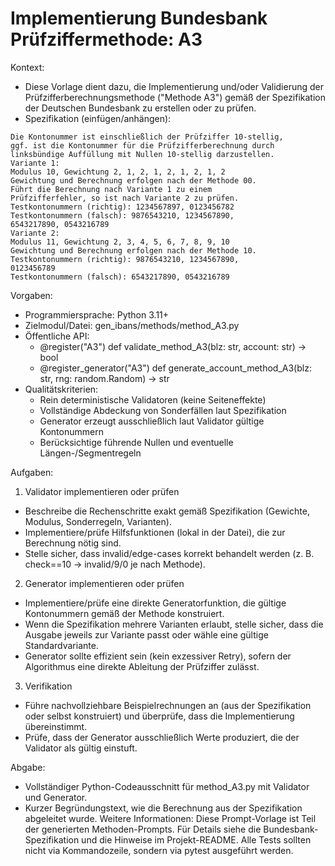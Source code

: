 # Implementierung Bundesbank Prüfziffermethode: A3

Kontext:
- Diese Vorlage dient dazu, die Implementierung und/oder Validierung der Prüfzifferberechnungsmethode ("Methode A3") gemäß der Spezifikation der Deutschen Bundesbank zu erstellen oder zu prüfen.
- Spezifikation (einfügen/anhängen):

```Text
Die Kontonummer ist einschließlich der Prüfziffer 10-stellig,
ggf. ist die Kontonummer für die Prüfzifferberechnung durch
linksbündige Auffüllung mit Nullen 10-stellig darzustellen.
Variante 1:
Modulus 10, Gewichtung 2, 1, 2, 1, 2, 1, 2, 1, 2
Gewichtung und Berechnung erfolgen nach der Methode 00.
Führt die Berechnung nach Variante 1 zu einem
Prüfzifferfehler, so ist nach Variante 2 zu prüfen.
Testkontonummern (richtig): 1234567897, 0123456782
Testkontonummern (falsch): 9876543210, 1234567890,
6543217890, 0543216789
Variante 2:
Modulus 11, Gewichtung 2, 3, 4, 5, 6, 7, 8, 9, 10
Gewichtung und Berechnung erfolgen nach der Methode 10.
Testkontonummern (richtig): 9876543210, 1234567890,
0123456789
Testkontonummern (falsch): 6543217890, 0543216789
```

Vorgaben:
- Programmiersprache: Python 3.11+
- Zielmodul/Datei: gen_ibans/methods/method_A3.py
- Öffentliche API:
  - @register("A3") def validate_method_A3(blz: str, account: str) -> bool
  - @register_generator("A3") def generate_account_method_A3(blz: str, rng: random.Random) -> str
- Qualitätskriterien:
  - Rein deterministische Validatoren (keine Seiteneffekte)
  - Vollständige Abdeckung von Sonderfällen laut Spezifikation
  - Generator erzeugt ausschließlich laut Validator gültige Kontonummern
  - Berücksichtige führende Nullen und eventuelle Längen-/Segmentregeln

Aufgaben:
1) Validator implementieren oder prüfen
- Beschreibe die Rechenschritte exakt gemäß Spezifikation (Gewichte, Modulus, Sonderregeln, Varianten).
- Implementiere/prüfe Hilfsfunktionen (lokal in der Datei), die zur Berechnung nötig sind.
- Stelle sicher, dass invalid/edge-cases korrekt behandelt werden (z. B. check==10 -> invalid/9/0 je nach Methode).

2) Generator implementieren oder prüfen
- Implementiere/prüfe eine direkte Generatorfunktion, die gültige Kontonummern gemäß der Methode konstruiert.
- Wenn die Spezifikation mehrere Varianten erlaubt, stelle sicher, dass die Ausgabe jeweils zur Variante passt oder wähle eine gültige Standardvariante.
- Generator sollte effizient sein (kein exzessiver Retry), sofern der Algorithmus eine direkte Ableitung der Prüfziffer zulässt.

3) Verifikation
- Führe nachvollziehbare Beispielrechnungen an (aus der Spezifikation oder selbst konstruiert) und überprüfe, dass die Implementierung übereinstimmt.
- Prüfe, dass der Generator ausschließlich Werte produziert, die der Validator als gültig einstuft.

Abgabe:
- Vollständiger Python-Codeausschnitt für method_A3.py mit Validator und Generator.
- Kurzer Begründungstext, wie die Berechnung aus der Spezifikation abgeleitet wurde.
Weitere Informationen: Diese Prompt-Vorlage ist Teil der generierten Methoden-Prompts. Für Details siehe die Bundesbank-Spezifikation und die Hinweise im Projekt-README.
Alle Tests sollten nicht via Kommandozeile, sondern via pytest ausgeführt werden.
